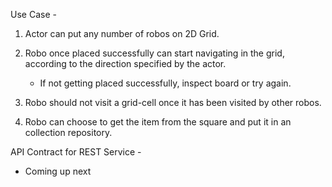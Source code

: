Use Case -

1. Actor can put any number of robos on 2D Grid.
2. Robo once placed successfully can start navigating in the grid, according to the direction specified by the actor.
    * If not getting placed successfully, inspect board or try again.

3. Robo should not visit a grid-cell once it has been visited by other robos.
4. Robo can choose to get the item from the square and put it in an collection repository.

API Contract for REST Service - 

- Coming up next
